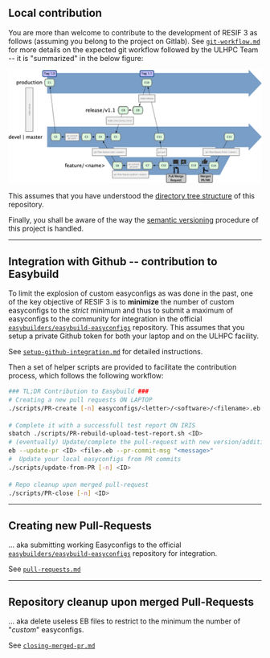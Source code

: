## Local contribution

You are more than welcome to contribute to the development of RESIF 3 as follows (assuming you belong to the project on Gitlab).
See [`git-workflow.md`](git-workflow.md) for more details on the expected git workflow followed by the ULHPC Team -- it is "summarized" in the below figure:

![](ULHPC-git-workflow.png)

This assumes that you have understood the [directory tree structure](../layout.md) of this repository.

Finally, you shall be aware of the way the [semantic versioning](versioning.md) procedure of this project is handled.

---------------------------------------------------------
## Integration with Github -- contribution to Easybuild

To limit the explosion of custom easyconfigs as was done in the past, one of the key objective of RESIF 3  is to **minimize** the number of custom easyconfigs to the _strict_ minimum and thus to submit a maximum of easyconfigs to the community for integration in the official [`easybuilders/easybuild-easyconfigs`](https://github.com/easybuilders/easybuild-easyconfigs) repository.
This assumes that you setup a private Github token for both your laptop and on the ULHPC facility.

See [`setup-github-integration.md`](setup-github-integration.md) for detailed instructions.

Then a set of helper scripts are provided to facilitate the contribution process, which follows the following workflow:

```bash
### TL;DR Contribution to Easybuild ###
# Creating a new pull requests ON LAPTOP
./scripts/PR-create [-n] easyconfigs/<letter>/<software>/<filename>.eb

# Complete it with a successfull test report ON IRIS
sbatch ./scripts/PR-rebuild-upload-test-report.sh <ID>
# (eventually) Update/complete the pull-request with new version/additional EB files
eb --update-pr <ID> <file>.eb --pr-commit-msg "<message>"
#  Update your local easyconfigs from PR commits
./scripts/update-from-PR [-n] <ID>

# Repo cleanup upon merged pull-request
./scripts/PR-close [-n] <ID>
```

-------------------------------
## Creating new Pull-Requests

... aka submitting working Easyconfigs to the official [`easybuilders/easybuild-easyconfigs`](https://github.com/easybuilders/easybuild-easyconfigs) repository for integration.

See [`pull-requests.md`](pull-requests.md)

------------------------------------------------
## Repository cleanup upon merged Pull-Requests

... aka delete useless EB files to restrict to the minimum the number of "_custom_" easyconfigs.

See [`closing-merged-pr.md`](closing-merged-pr.md)

